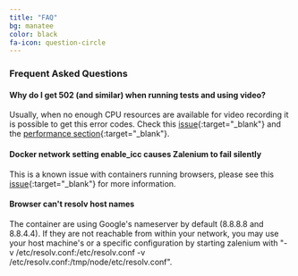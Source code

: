 ```yaml
---
title: "FAQ"
bg: manatee
color: black
fa-icon: question-circle
---
```


### Frequent Asked Questions

#### **Why do I get 502 (and similar) when running tests and using video?**
Usually, when no enough CPU resources are available for video recording it is possible to get this error codes. Check
this [issue](https://github.com/zalando/zalenium/issues/146){:target="_blank"} and the
[performance section](https://github.com/zalando/zalenium/blob/master/docs/performance.md){:target="_blank"}.

#### **Docker network setting enable_icc causes Zalenium to fail silently**
This is a known issue with containers running browsers, please see this 
[issue](https://github.com/zalando/zalenium/issues/440){:target="_blank"} for more information.

#### **Browser can't resolv host names**
The container are using Google's nameserver by default (8.8.8.8 and 8.8.4.4). If they are not reachable from within your network, you may use your host machine's or a specific configuration by starting zalenium with "-v /etc/resolv.conf:/etc/resolv.conf -v /etc/resolv.conf:/tmp/node/etc/resolv.conf".
